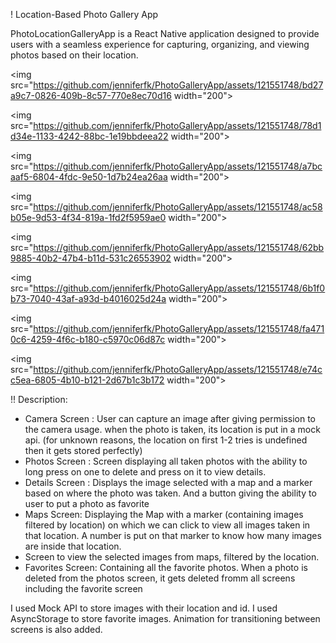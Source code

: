 ! Location-Based Photo Gallery App

PhotoLocationGalleryApp is a React Native application designed to provide users with a seamless experience for capturing, organizing, and viewing photos based on their location.

<img src="https://github.com/jenniferfk/PhotoGalleryApp/assets/121551748/bd27a9c7-0826-409b-8c57-770e8ec70d16 width="200">

<img src="https://github.com/jenniferfk/PhotoGalleryApp/assets/121551748/78d1d34e-1133-4242-88bc-1e19bbdeea22 width="200">

<img src="https://github.com/jenniferfk/PhotoGalleryApp/assets/121551748/a7bcaaf5-6804-4fdc-9e50-1d7b24ea26aa width="200">

<img src="https://github.com/jenniferfk/PhotoGalleryApp/assets/121551748/ac58b05e-9d53-4f34-819a-1fd2f5959ae0 width="200">

<img src="https://github.com/jenniferfk/PhotoGalleryApp/assets/121551748/62bb9885-40b2-47b4-b11d-531c26553902 width="200">

<img src="https://github.com/jenniferfk/PhotoGalleryApp/assets/121551748/6b1f0b73-7040-43af-a93d-b4016025d24a width="200">

<img src="https://github.com/jenniferfk/PhotoGalleryApp/assets/121551748/fa4710c6-4259-4f6c-b180-c5970c06d87c width="200">

<img src="https://github.com/jenniferfk/PhotoGalleryApp/assets/121551748/e74cc5ea-6805-4b10-b121-2d67b1c3b172 width="200"> 

!! Description: 
- Camera Screen : User can capture an image after giving permission to the camera usage. when the photo is taken, its location is put in a mock api. (for unknown reasons, the location on first 1-2 tries is undefined then it gets stored perfectly)
- Photos Screen : Screen displaying all taken photos with the ability to long press on one to delete and press on it to view details.
- Details Screen : Displays the image selected with a map and a marker based on where the photo was taken. And a button giving the ability to user to put a photo as favorite
- Maps Screen: Displaying the Map with a marker (containing images filtered by location) on which we can click to view all images taken in that location. A number is put on that marker to know how many images are inside that location.
- Screen to view the selected images from maps, filtered by the location. 
- Favorites Screen: Containing all the favorite photos. 
When a photo is deleted from the photos screen, it gets deleted fromm all screens including the favorite screen

I used Mock API to store images with their location and id. 
I used AsyncStorage to store favorite images. 
Animation for transitioning between screens is also added. 
